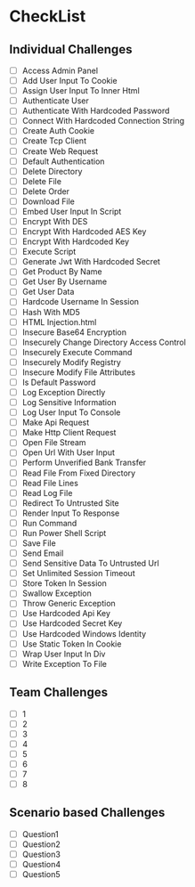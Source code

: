 # CheckList

## Individual Challenges
- [ ] Access Admin Panel
- [ ] Add User Input To Cookie
- [ ] Assign User Input To Inner Html
- [ ] Authenticate User
- [ ] Authenticate With Hardcoded Password
- [ ] Connect With Hardcoded Connection String
- [ ] Create Auth Cookie
- [ ] Create Tcp Client
- [ ] Create Web Request
- [ ] Default Authentication
- [ ] Delete Directory
- [ ] Delete File
- [ ] Delete Order
- [ ] Download File
- [ ] Embed User Input In Script
- [ ] Encrypt With DES
- [ ] Encrypt With Hardcoded AES Key
- [ ] Encrypt With Hardcoded Key
- [ ] Execute Script
- [ ] Generate Jwt With Hardcoded Secret
- [ ] Get Product By Name
- [ ] Get User By Username
- [ ] Get User Data
- [ ] Hardcode Username In Session
- [ ] Hash With MD5
- [ ] HTML Injection.html
- [ ] Insecure Base64 Encryption
- [ ] Insecurely Change Directory Access Control
- [ ] Insecurely Execute Command
- [ ] Insecurely Modify Registry
- [ ] Insecure Modify File Attributes
- [ ] Is Default Password
- [ ] Log Exception Directly
- [ ] Log Sensitive Information
- [ ] Log User Input To Console
- [ ] Make Api Request
- [ ] Make Http Client Request
- [ ] Open File Stream
- [ ] Open Url With User Input
- [ ] Perform Unverified Bank Transfer
- [ ] Read File From Fixed Directory
- [ ] Read File Lines
- [ ] Read Log File
- [ ] Redirect To Untrusted Site
- [ ] Render Input To Response
- [ ] Run Command
- [ ] Run Power Shell Script
- [ ] Save File
- [ ] Send Email
- [ ] Send Sensitive Data To Untrusted Url
- [ ] Set Unlimited Session Timeout
- [ ] Store Token In Session
- [ ] Swallow Exception
- [ ] Throw Generic Exception
- [ ] Use Hardcoded Api Key
- [ ] Use Hardcoded Secret Key
- [ ] Use Hardcoded Windows Identity
- [ ] Use Static Token In Cookie
- [ ] Wrap User Input In Div
- [ ] Write Exception To File

## Team Challenges
- [ ] 1
- [ ] 2
- [ ] 3
- [ ] 4
- [ ] 5
- [ ] 6
- [ ] 7
- [ ] 8

## Scenario based Challenges
- [ ] Question1
- [ ] Question2
- [ ] Question3
- [ ] Question4
- [ ] Question5